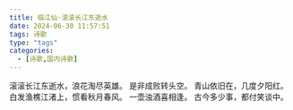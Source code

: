 ```yaml
---
title: 临江仙·滚滚长江东逝水
date: 2024-06-30 11:57:51
tags: 诗歌
type: "tags"
categories:
  - [诗歌,国内诗歌]
---
```

滚滚长江东逝水，浪花淘尽英雄。
是非成败转头空。
青山依旧在，几度夕阳红。
白发渔樵江渚上，惯看秋月春风。
一壶浊酒喜相逢。
古今多少事，都付笑谈中。